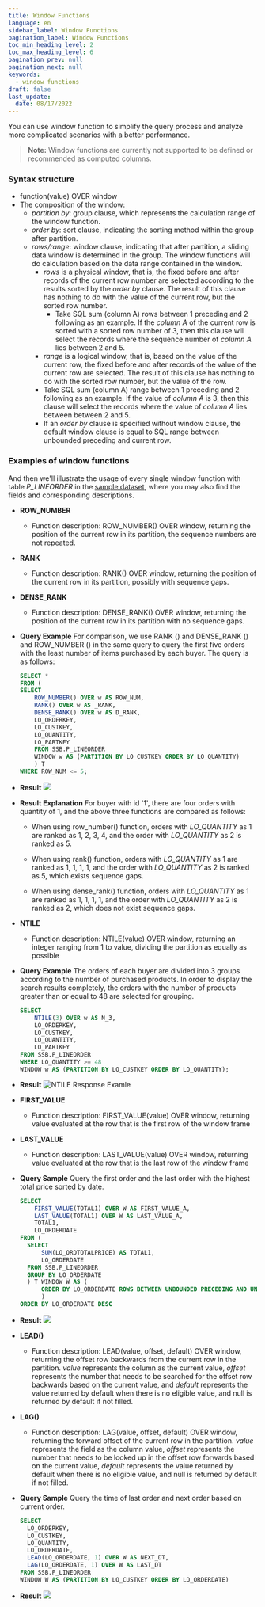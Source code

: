```yaml
---
title: Window Functions
language: en
sidebar_label: Window Functions
pagination_label: Window Functions
toc_min_heading_level: 2
toc_max_heading_level: 6
pagination_prev: null
pagination_next: null
keywords:
  - window functions
draft: false
last_update:
  date: 08/17/2022
---
```


You can use window function to simplify the query process and analyze more complicated scenarios with a better performance.

> **Note:** Window functions are currently not supported to be defined or recommended as computed columns.

### Syntax structure

- function(value) OVER window
- The composition of the window:
  - *partition by*: group clause, which represents the calculation range of the window function.
  - *order by*: sort clause, indicating the sorting method within the group after partition.
  - *rows/range*:  window clause, indicating that after partition, a sliding data window is determined in the group. The window functions will do calculation based on the data range contained in the window.
    - *rows* is a physical window, that is, the fixed before and after records of the current row number are selected according to the results sorted by the *order by* clause. The result of this clause has nothing to do with the value of the current row, but the sorted row number. 
      - Take SQL sum (column A) rows between 1 preceding and 2 following as an example. If the *column A* of the current row is sorted with a sorted row number of 3, then this clause will select the records where the sequence number of *column A* lies between 2 and 5.
    -  *range* is a logical window, that is, based on the value of the current row, the fixed before and after records of the value of the current row are selected. The result of this clause has nothing to do with the sorted row number, but the value of the row.
      - Take SQL sum (column A) range between 1 preceding and 2 following as an example. If the value of *column A* is 3, then this clause will select the records where the value of *column A* lies between between 2 and 5.
    - If an *order by* clause is specified without window clause, the default window clause is equal to SQL range between unbounded preceding and current row.

### Examples of window functions

And then we'll illustrate the usage of every single window function with table *P_LINEORDER* in the [sample dataset](../../../../quickstart/tutorial.md), where you may also find the fields and corresponding descriptions.

- **ROW_NUMBER**

  - Function description: ROW_NUMBER() OVER window, returning the position of the current row in its partition, the sequence numbers are not repeated.

- **RANK**

  - Function description: RANK() OVER window, returning the position of the current row in its partition, possibly with sequence gaps.

- **DENSE_RANK**

  - Function description: DENSE_RANK() OVER window, returning the position of the current row in its partition with no sequence gaps.

- **Query Example**
  For comparison, we use RANK () and DENSE_RANK () and ROW_NUMBER () in the same query to query the first five orders with the least number of items purchased by each buyer. The query is as follows:

  ```SQL
  SELECT *
  FROM (
  SELECT 
      ROW_NUMBER() OVER w AS ROW_NUM,
      RANK() OVER w AS _RANK,
      DENSE_RANK() OVER w AS D_RANK,
      LO_ORDERKEY,
      LO_CUSTKEY,
      LO_QUANTITY,
      LO_PARTKEY
      FROM SSB.P_LINEORDER 
      WINDOW w AS (PARTITION BY LO_CUSTKEY ORDER BY LO_QUANTITY)
      ) T
  WHERE ROW_NUM <= 5;
  ```

- **Result**
  ![](images/rank_and_drank.png)

- **Result Explanation**
  For buyer with id '1', there are four orders with quantity of 1, and the above three functions are compared as follows:

  - When using row_number() function, orders with *LO_QUANTITY* as 1 are ranked as 1, 2, 3, 4, and the order with *LO_QUANTITY* as 2 is ranked as 5.
  
  - When using rank() function, orders with *LO_QUANTITY* as 1 are ranked as 1, 1, 1, 1, and the order with *LO_QUANTITY* as 2 is ranked as 5, which exists sequence gaps.
  
  - When using dense_rank() function, orders with *LO_QUANTITY* as 1 are ranked as 1, 1, 1, 1, and the order with *LO_QUANTITY* as 2 is ranked as 2, which does not exist sequence gaps.



- **NTILE**

  - Function description: NTILE(value) OVER window, returning an integer ranging from 1 to value, dividing the partition as equally as possible

- **Query Example**
  The orders of each buyer are divided into 3 groups according to the number of purchased products. In order to display the search results completely, the orders with the number of products greater than or equal to 48 are selected for grouping.

  ```SQL
  SELECT 
      NTILE(3) OVER w AS N_3,
      LO_ORDERKEY,
      LO_CUSTKEY,
      LO_QUANTITY,
      LO_PARTKEY
  FROM SSB.P_LINEORDER
  WHERE LO_QUANTITY >= 48
  WINDOW w AS (PARTITION BY LO_CUSTKEY ORDER BY LO_QUANTITY);
  ```

- **Result**
  ![NTILE Response Examle](images/ntile.png)
  
- **FIRST_VALUE**
  
  - Function description: FIRST_VALUE(value) OVER window, returning value evaluated at the row that is the first row of the window frame

- **LAST_VALUE**
  
  - Function description: LAST_VALUE(value) OVER window, returning value evaluated at the row that is the last row of the window frame

- **Query Sample**
  Query the first order and the last order with the highest total price sorted by date.

  ```SQL
  SELECT 
      FIRST_VALUE(TOTAL1) OVER W AS FIRST_VALUE_A,
      LAST_VALUE(TOTAL1) OVER W AS LAST_VALUE_A,
      TOTAL1,
      LO_ORDERDATE
  FROM (
  	SELECT 
  	    SUM(LO_ORDTOTALPRICE) AS TOTAL1,
  	    LO_ORDERDATE
  	FROM SSB.P_LINEORDER
  	GROUP BY LO_ORDERDATE
  	) T WINDOW W AS (
  		ORDER BY LO_ORDERDATE ROWS BETWEEN UNBOUNDED PRECEDING AND UNBOUNDED FOLLOWING
  		)
  ORDER BY LO_ORDERDATE DESC
  ```

- **Result**
  ![](images/first_last_value.png)



- **LEAD()**
  
  - Function description: LEAD(value, offset, default) OVER window, returning the offset row backwards from the current row in the partition. *value* represents the column as the current value, *offset* represents the number that needs to be searched for the offset row backwards based on the current value, and *default* represents the value returned by default when there is no eligible value, and null is returned by default if not filled.
- **LAG()**
  
  - Function description: LAG(value, offset, default) OVER window, returning the forward offset of the current row in the partition. *value* represents the field as the column value, *offset* represents the number that needs to be looked up in the offset row forwards based on the current value, *default* represents the value returned by default when there is no eligible value, and null is returned by default if not filled.

- **Query Sample**
  Query the time of last order and next order based on current order.

  ```SQL
  SELECT
    LO_ORDERKEY,
    LO_CUSTKEY,
    LO_QUANTITY,
    LO_ORDERDATE,
    LEAD(LO_ORDERDATE, 1) OVER W AS NEXT_DT,
    LAG(LO_ORDERDATE, 1) OVER W AS LAST_DT
  FROM SSB.P_LINEORDER
  WINDOW W AS (PARTITION BY LO_CUSTKEY ORDER BY LO_ORDERDATE)
  ```

- **Result**
  ![](images/lead_lag.png)

